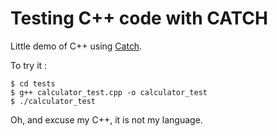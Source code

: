 # Testing C++ code with CATCH

Little demo of C++ using [Catch](https://github.com/philsquared/Catch).

To try it :

```
$ cd tests
$ g++ calculator_test.cpp -o calculator_test
$ ./calculator_test
```

Oh, and excuse my C++, it is not my language.
